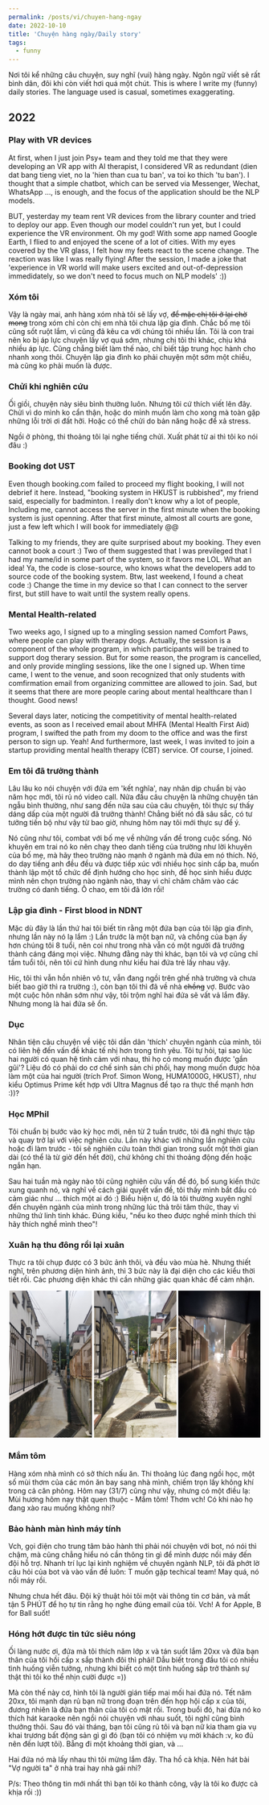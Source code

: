 ```yaml
---
permalink: /posts/vi/chuyen-hang-ngay
date: 2022-10-10
title: 'Chuyện hàng ngày/Daily story'
tags:
  - funny
---
```


Nơi tôi kể những câu chuyện, suy nghĩ (vui) hàng ngày. Ngôn ngữ viết sẽ rất bình dân, đôi khi còn viết hơi quá một chút.
This is where I write my (funny) daily stories. The language used is casual, sometimes exaggerating.

## 2022


### Play with VR devices

At first, when I just join Psy+ team and they told me that they were developing an VR app with AI therapist, I considered VR as redundant (dien dat bang tieng viet, no la 'hien than cua tu ban', va toi ko thich 'tu ban'). I thought that a simple chatbot, which can be served via Messenger, Wechat, WhatsApp ..., is enough, and the focus of the application should be the NLP models.

BUT, yesterday my team rent VR devices from the library counter and tried to deploy our app. Even though our model couldn't run yet, but I could experience the VR environment. Oh my god! With some app named Google Earth, I flied to and enjoyed the scene of a lot of cities. With my eyes covered by the VR glass, I felt how my feets react to the scene change. The reaction was like I was really flying! After the session, I made a joke that 'experience in VR world will make users excited and out-of-depression immedidately, so we don't need to focus much on NLP models' :))


### Xóm tôi

Vậy là ngày mai, anh hàng xóm nhà tôi sẽ lấy vợ, ~~để mặc chị tôi ở lại chờ mong~~ trong xóm chỉ còn chị em nhà tôi chưa lập gia đình. Chắc bố mẹ tôi cũng sốt ruột lắm, vì cũng đã kêu ca với chúng tôi nhiều lần. Tôi là con trai nên ko bị áp lực chuyện lấy vợ quá sớm, nhưng chị tôi thì khác, chịu khá nhiều áp lực. Cũng chẳng biết làm thế nào, chỉ biết tập trung học hành cho nhanh xong thôi. Chuyện lập gia đình ko phải chuyện một sớm một chiều, mà cũng ko phải muốn là được.


### Chửi khi nghiên cứu

Ối giồi, chuyện này siêu bình thường luôn. Nhưng tôi cứ thích viết lên đây. Chửi vì do mình ko cẩn thận, hoặc do mình muốn làm cho xong mà toàn gặp những lỗi trời ơi đất hỡi. Hoặc có thể chửi do bản năng hoặc để xả stress.

Ngồi ở phòng, thi thoảng tôi lại nghe tiếng chửi. Xuất phát từ ai thì tôi ko nói đâu :)


### Booking dot UST

Even though booking.com failed to proceed my flight booking, I will not debrief it here. Instead, "booking system in HKUST is rubbished", my friend said, especially for badminton. I really don't know why a lot of people, lncluding me, cannot access the server in the first minute when the booking system is just openning. After that first minute, almost all courts are gone, just a few left which I will book for immediately @@

Talking to my friends, they are quite surprised about my booking. They even cannot book a court :) Two of them suggested that I was previleged that I had my name/id in some part of the system, so it favors me LOL. What an idea! Ya, the code is close-source, who knows what the developers add to source code of the booking system. Btw, last weekend, I found a cheat code :) Change the time in my device so that I can connect to the server first, but still have to wait until the system really opens.


### Mental Health-related

Two weeks ago, I signed up to a mingling session named Comfort Paws, where people can play with therapy dogs. Actually, the session is a component of the whole program, in which participants will be trained to support dog therary session. But for some reason, the program is cancelled, and only provide mingling sessions, like the one I signed up. When time came, I went to the venue, and soon recognized that only students with comfirmation email from organizing committee are allowed to join. Sad, but it seems that there are more people caring about mental healthcare than I thought. Good news!

Several days later, noticing the competitivity of mental health-related events, as soon as I received email about MHFA (Mental Health First Aid) program, I swifted the path from my doom to the office and was the first person to sign up. Yeah! And furthermore, last week, I was invited to join a startup providing mental health therapy (CBT) service. Of course, I joined.


### Em tôi đã trưởng thành

Lâu lâu ko nói chuyện với đứa em 'kết nghĩa', nay nhân dịp chuẩn bị vào năm học mới, tôi rủ nó video call. Nửa đầu câu chuyện là những chuyện tán ngẫu bình thường, như sang đến nửa sau của câu chuyện, tôi thực sự thấy dáng dấp của một người đã trưởng thành! Chẳng biết nó đã sâu sắc, có tư tưởng tiến bộ như vậy từ bao giờ, nhưng hôm nay tôi mới thực sự để ý.

Nó cũng như tôi, combat với bố mẹ về những vấn đề trong cuộc sống. Nó khuyên em trai nó ko nên chạy theo danh tiếng của trường như lời khuyên của bố mẹ, mà hãy theo trường nào mạnh ở ngành mà đứa em nó thích. Nó, do dạy tiếng anh đều đều và được tiếp xúc với nhiều học sinh cấp ba, muốn thành lập một tổ chức để định hướng cho học sinh, để học sinh hiểu được mình nên chọn trường nào ngành nào, thay vì chỉ chăm chăm vào các trường có danh tiếng. Ô chao, em tôi đã lớn rồi!


### Lập gia đình - First blood in NDNT

Mặc dù đây là lần thứ hai tôi biết tin rằng một đứa bạn của tôi lập gia đình, nhưng lần này nó lạ lắm :) Lần trước là một bạn nữ, và chồng của bạn ấy hơn chúng tôi 8 tuổi, nên coi như trong nhà vẫn có một người đã trưởng thành cáng đáng mọi việc. Nhưng đằng này thì khác, bạn tôi và vợ cũng chỉ tầm tuổi tôi, nên tôi cứ hình dung như kiểu hai đứa trẻ lấy nhau vậy. 

Hic, tôi thì vẫn hồn nhiên vô tư, vẫn đang ngồi trên ghế nhà trường và chưa biết bao giờ thì ra trường :), còn bạn tôi thì đã về nhà ~~chồng~~ vợ. Bước vào một cuộc hôn nhân sớm như vậy, tôi trộm nghĩ hai đứa sẽ vất vả lắm đây. Nhưng mong là hai đứa sẽ ổn.


### Dục

Nhân tiện câu chuyện về việc tôi dần dân 'thích' chuyên ngành của mình, tôi có liên hệ đến vấn đề khác tế nhị hơn trong tình yêu. Tôi tự hỏi, tại sao lúc hai người có quan hệ tình cảm với nhau, thì họ có mong muốn được 'gần gũi'? Liệu đó có phải do cơ chế sinh sản chi phối, hay mong muốn được hòa làm một của hai người (trích Prof. Simon Wong, HUMA1000G, HKUST), như kiểu Optimus Prime kết hợp với Ultra Magnus để tạo ra thực thể mạnh hơn :))?


### Học MPhil

Tôi chuẩn bị bước vào kỳ học mới, nên từ 2 tuần trước, tôi đã nghỉ thực tập và quay trở lại với việc nghiên cứu. Lần này khác với những lần nghiên cứu hoặc đi làm trước - tôi sẽ nghiên cứu toàn thời gian trong suốt một thời gian dài (có thể là từ giờ đến hết đời), chứ không chỉ thi thoảng động đến hoặc ngắn hạn.

Sau hai tuần mà ngày nào tôi cũng nghiên cứu vấn đề đó, bố sung kiến thức xung quanh nó, và nghĩ về cách giải quyết vấn đề, tôi thấy mình bắt đầu có cảm giác như ... thích một ai đó :) Biểu hiện ư, đó là tôi thường xuyên nghĩ đến chuyên ngành của mình trong những lúc thả trôi tâm thức, thay vì những thứ linh tinh khác. Đúng kiểu, "nếu ko theo được nghề mình thích thì hãy thích nghề mình theo"!


### Xuân hạ thu đông rồi lại xuân

Thực ra tôi chụp được có 3 bức ảnh thôi, và đều vào mùa hè. Nhưng thiết nghĩ, trên phương diện hình ảnh, thì 3 bức này là đại diện cho các kiểu thời tiết rồi. Các phương diện khác thì cần những giác quan khác để cảm nhận.

<p align="center">
<img src="/images/daily/3_weather.jpg" width="500">
</p>


### Mắm tôm

Hàng xóm nhà mình có sở thích nấu ăn. Thi thoảng lúc đang ngồi học, một số mùi thơm của các món ăn bay sang nhà mình, chiếm trọn lấy không khí trong cả căn phòng. Hôm nay (31/7) cũng như vậy, nhưng có một điều lạ: Mùi hương hôm nay thật quen thuộc - Mắm tôm! Thơm vch! Có khi nào họ đang xào rau muống không nhỉ?


### Bảo hành màn hình máy tính

Vch, gọi điện cho trung tâm bảo hành thì phải nói chuyện với bot, nó nói thì chậm, mà cũng chẳng hiểu nó cần thông tin gì để mình được nối máy đến đội hỗ trợ. Nhanh trí lục lại kinh nghiệm về chuyên ngành NLP, tôi đã phớt lờ câu hỏi của bot và vào vấn đề luôn: T muốn gặp techical team! May quá, nó nối máy rồi.

Nhưng chưa hết đâu. Đội kỹ thuật hỏi tôi một vài thông tin cơ bản, và mất tận 5 PHÚT để họ tự tin rằng họ nghe đúng email của tôi. Vch! A for Apple, B for Ball suốt!


### Hóng hớt được tin tức siêu nóng

Ối làng nước ơi, đứa mà tôi thích năm lớp x và tán suốt lắm 20xx và đứa bạn thân của tôi hồi cấp x sắp thành đôi thì phải! Dẫu biết trong đầu tôi có nhiều tình huống viễn tưởng, nhưng khi biết có một tình huống sắp trở thành sự thật thì tôi ko thể nhịn cười được =)) 

Mà còn thế này cơ, hình tôi là người gián tiếp mai mối hai đứa nó. Tết năm 20xx, tôi mạnh dạn rủ bạn nữ trong đoạn trên đến họp hội cấp x của tôi, đương nhiên là đứa bạn thân của tôi có mặt rồi. Trong buổi đó, hai đứa nó ko thích hát karaoke nên ngồi nói chuyện với nhau suốt, tôi nghĩ cũng bình thưởng thôi. Sau đó vài tháng, bạn tôi cũng rủ tôi và bạn nữ kia tham gia vụ khai trương bất động sản gì gì đó (bạn tôi có nhiệm vụ mời khách :v, ko đủ nên đến lượt tôi). Bẵng đi một khoảng thời gian, và ... 

Hai đứa nó mà lấy nhau thì tôi mừng lắm đây. Tha hồ cà khịa. Nên hát bài "Vợ người ta" ở nhà trai hay nhà gái nhỉ?

P/s: Theo thông tin mới nhất thì bạn tôi ko thành công, vậy là tôi ko được cà khịa rồi :))